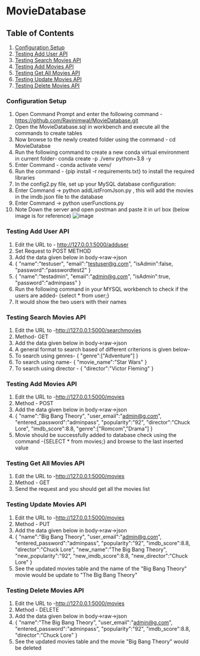 # MovieDatabase


## Table of Contents
1. [Configuration Setup](#configuration-setup)
2. [Testing Add User API](#testing-add-user-api)
3. [Testing Search Movies API](#testing-search-movies-api)
4. [Testing Add Movies API](#testing-add-movies-api)
5. [Testing Get All Movies API](#testing-get-all-movies-api)
6. [Testing Update Movies API](#testing-update-movies-api)
7. [Testing Delete Movies API](#testing-delete-movies-api)


### Configuration Setup
1) Open Command Prompt and  enter the following command - https://github.com/Ravinimwal/MovieDatabase.git
2) Open the MovieDatabase.sql in workbench and execute all the commands to create tables
3) Now browse to the newly created folder using the command - cd MovieDatabse
4) Run the following command to create a new conda virtual environment in current folder- conda create -p ./venv python=3.8 -y
5) Enter Command - conda activate venv/
6) Run the command - {pip install -r requirements.txt} to install the required libraries
7) In the config2.py file, set up your MySQL database configuration:
8) Enter Command -> python addListFromJson.py , this will add the movies in the imdb.json file to the database
9) Enter Command -> python userFunctions.py
10) Note Down the server and open postman and paste it in url box (below image is for reference)
![image](https://github.com/Mayankrai01/MovieDatabase/assets/103130321/4099fe2c-8708-488e-8bd0-062bb532bcd5)



### Testing Add User API
1) Edit the URL to - http://127.0.0.1:5000/adduser
2) Set Request to POST METHOD
3) Add the data given below in body->raw->json
4) {
    "name":"testuser",
    "email":"testuser@g.com",
    "isAdmin":false,
    "password":"passwordtest2"
  }
5) {
    "name":"testadmin",
    "email":"admin@g.com",
    "isAdmin":true,
    "password":"adminpass"
  }
6) Run the following command in your MYSQL workbench to check if the users are added- {select * from user;}
7) It would show the two users with their names


### Testing Search Movies API
1) Edit the URL to -http://127.0.0.1:5000/searchmovies
2) Method- GET
3) Add the data given below in body->raw->json
4) A general format to search based of different criterions is given below-
5) To search using genres-
  {
      "genre":["Adventure"]
  }
6) To search using name-
  {
      "movie_name":"Star Wars"
  }
7) To search using director -
  {
      "director":"Victor Fleming"
  }


### Testing Add Movies API
1) Edit the URL to -http://127.0.0.1:5000/movies
2) Method - POST
3) Add the data given below in body->raw->json
4) {
    "name":"Big Bang Theory",
    "user_email":"admin@g.com",
    "entered_password":"adminpass",
    "popularity":"92",
    "director":"Chuck Lore",
    "imdb_score":8.8,
    "genre":["Romcom","Drama"]
  }
5) Movie should be successfully added to database check using the command -{SELECT * from movies;} and browse to the last inserted value


### Testing Get All Movies API
1) Edit the URL to -http://127.0.0.1:5000/movies
2) Method - GET
3) Send the request and you should get all the movies list


### Testing Update Movies API
1) Edit the URL to -http://127.0.0.1:5000/movies
2) Method - PUT
3) Add the data given below in body->raw->json
4) {
    "name":"Big Bang Theory",
    "user_email":"admin@g.com",
    "entered_password":"adminpass",
    "popularity":"92",
    "imdb_score":8.8,
    "director":"Chuck Lore",
    "new_name":"The Big Bang Theory",
    "new_popularity":"92",
    "new_imdb_score":8.8,
    "new_director":"Chuck Lore"
  }
5) See the updated movies table and the name of the "Big Bang Theory" movie would be update to "The Big Bang Theory"

### Testing Delete Movies API
1) Edit the URL to -http://127.0.0.1:5000/movies
2) Method - DELETE
3) Add the data given below in body->raw->json
4) {
    "name":"The Big Bang Theory",
    "user_email":"admin@g.com",
    "entered_password":"adminpass",
    "popularity":"92",
    "imdb_score":8.8,
    "director":"Chuck Lore"
  }
5) See the updated movies table and the movie "Big Bang Theory" would be deleted
